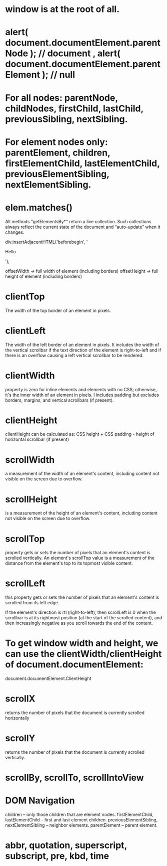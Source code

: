 # window is at the root of all.

# alert( document.documentElement.parentNode ); // document , alert( document.documentElement.parentElement ); // null

# For all nodes: parentNode, childNodes, firstChild, lastChild, previousSibling, nextSibling.

# For element nodes only: parentElement, children, firstElementChild, lastElementChild, previousElementSibling, nextElementSibling.

# elem.matches()

All methods "getElementsBy\*" return a live collection. Such collections always reflect the current state of the document and “auto-update” when it changes.

div.insertAdjacentHTML('beforebegin', '<p>Hello</p>');

<!-- offset -->

offsetWidth -> full width of element (including borders)
offsetHeight -> full height of element (including borders)

<!-- client -->

# clientTop

The width of the top border of an element in pixels.

# clientLeft

The width of the left border of an element in pixels. It includes the width of the vertical scrollbar if the text direction of the element is right-to-left and if there is an overflow causing a left vertical scrollbar to be rendered.

# clientWidth

property is zero for inline elements and elements with no CSS; otherwise, it's the inner width of an element in pixels. I includes padding but excludes borders, margins, and vertical scrollbars (if present).

# clientHeight

clientHeight can be calculated as: CSS height + CSS padding - height of horizontal scrollbar (if present)

<!-- scroll -->

# scrollWidth

a measurement of the width of an element's content, including content not visible on the screen due to overflow.

# scrollHeight

is a measurement of the height of an element's content, including content not visible on the screen due to overflow.

# scrollTop

property gets or sets the number of pixels that an element's content is scrolled vertically.
An element's scrollTop value is a measurement of the distance from the element's top to its topmost visible content.

# scrollLeft

this property gets or sets the number of pixels that an element's content is scrolled from its left edge.

If the element's direction is rtl (right-to-left), then scrollLeft is 0 when the scrollbar is at its rightmost position (at the start of the scrolled content), and then increasingly negative as you scroll towards the end of the content.

# To get window width and height, we can use the clientWidth/clientHeight of document.documentElement:

document.documentElement.ClientHeight

# scrollX

returns the number of pixels that the document is currently scrolled horizontally

# scrollY

returns the number of pixels that the document is currently scrolled vertically.

# scrollBy, scrollTo, scrollIntoView

# DOM Navigation

children – only those children that are element nodes.
firstElementChild, lastElementChild – first and last element children.
previousElementSibling, nextElementSibling – neighbor elements.
parentElement – parent element.

# abbr, quotation, superscript, subscript, pre, kbd, time
